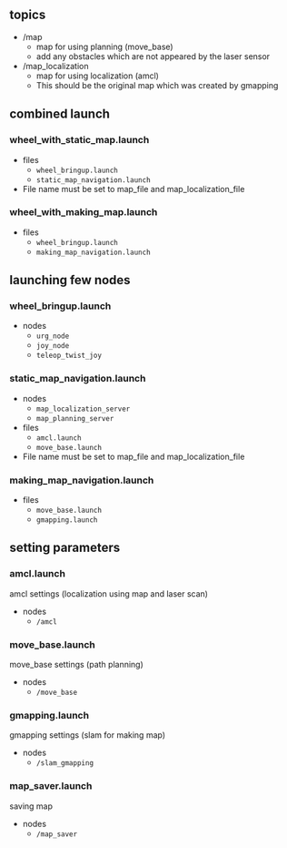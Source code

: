 ## topics
- /map
  - map for using planning (move_base)
  - add any obstacles which are not appeared by the laser sensor
- /map_localization
  - map for using localization (amcl)
  - This should be the original map which was created by gmapping

## combined launch

### wheel_with_static_map.launch
- files
  - ```wheel_bringup.launch```
  - ```static_map_navigation.launch```
- File name must be set to map_file and map_localization_file

### wheel_with_making_map.launch
- files
  - ```wheel_bringup.launch```
  - ```making_map_navigation.launch```

## launching few nodes

### wheel_bringup.launch
- nodes
  - ```urg_node```
  - ```joy_node```
  - ```teleop_twist_joy```

### static_map_navigation.launch
- nodes
  - ```map_localization_server```
  - ```map_planning_server```
- files
  - ```amcl.launch```
  - ```move_base.launch```
- File name must be set to map_file and map_localization_file

### making_map_navigation.launch
- files
  - ```move_base.launch```
  - ```gmapping.launch```

## setting parameters

### amcl.launch
amcl settings (localization using map and laser scan)

- nodes
  - ```/amcl```

### move_base.launch
move_base settings (path planning)

- nodes
  - ```/move_base```

### gmapping.launch
gmapping settings (slam for making map)

- nodes
  - ```/slam_gmapping```

### map_saver.launch
saving map

- nodes
  - ```/map_saver```
